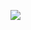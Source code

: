 <p allign="Center">
  <img src="https://i.pinimg.com/originals/cd/65/01/cd6501ab083aeccae56d7e4c2c16fd6f.gif">
</p>
